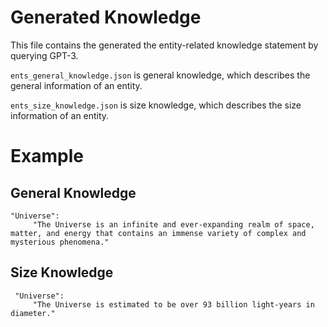 # Generated Knowledge

This file contains the generated the entity-related knowledge statement by querying GPT-3. 

`ents_general_knowledge.json` is general knowledge, which describes the general information of an entity.

`ents_size_knowledge.json` is size knowledge, which describes the size information of an entity.

# Example

## General Knowledge
```
"Universe": 
     "The Universe is an infinite and ever-expanding realm of space, matter, and energy that contains an immense variety of complex and mysterious phenomena."
```

## Size Knowledge
```
 "Universe": 
     "The Universe is estimated to be over 93 billion light-years in diameter."
```

 